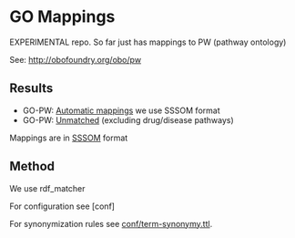 # GO Mappings

EXPERIMENTAL repo. So far just has mappings to PW (pathway ontology)

See: http://obofoundry.org/obo/pw

## Results

 * GO-PW: [Automatic mappings](target/obomatch-go-pw.sssom.tsv) we use SSSOM format
 * GO-PW: [Unmatched](target/nomatches-go-pw.tsv) (excluding drug/disease pathways)

Mappings are in [SSSOM](https://github.com/OBOFoundry/SSSOM) format

## Method

We use rdf_matcher

For configuration see [conf]

For synonymization rules see [conf/term-synonymy.ttl](conf/term-synonymy.ttl). 
